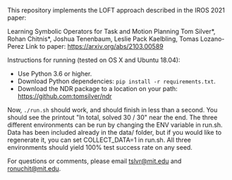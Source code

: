 This repository implements the LOFT approach described in the IROS 2021 paper:

Learning Symbolic Operators for Task and Motion Planning
Tom Silver*, Rohan Chitnis*, Joshua Tenenbaum, Leslie Pack Kaelbling, Tomas Lozano-Perez
Link to paper: https://arxiv.org/abs/2103.00589

Instructions for running (tested on OS X and Ubuntu 18.04):
* Use Python 3.6 or higher.
* Download Python dependencies: `pip install -r requirements.txt`.
* Download the NDR package to a location on your path: https://github.com:tomsilver/ndr

Now, `./run.sh` should work, and should finish in less than a second.
You should see the printout "In total, solved 30 / 30" near the end.
The three different environments can be run by changing the ENV
variable in run.sh. Data has been included already in the data/
folder, but if you would like to regenerate it, you can set
COLLECT_DATA=1 in run.sh. All three environments should yield 100%
test success rate on any seed.

For questions or comments, please email tslvr@mit.edu and ronuchit@mit.edu.